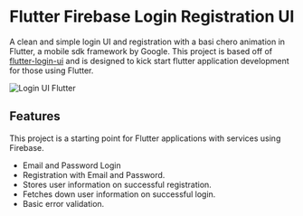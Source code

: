 # Flutter Firebase Login Registration UI

A clean and simple login UI and registration with a basi chero animation in Flutter, a mobile sdk framework by Google. This project is based off of [flutter-login-ui](https://github.com/putraxor/flutter-login-ui) and is designed to kick start flutter application development for those using Flutter.


![Login UI Flutter](thumbnails/thumbnail.jpg)

## Features
This project is a starting point for Flutter applications with services using Firebase.

- Email and Password Login
- Registration with Email and Password.
- Stores user information on successful registration.
- Fetches down user information on successful login.
- Basic error validation.
